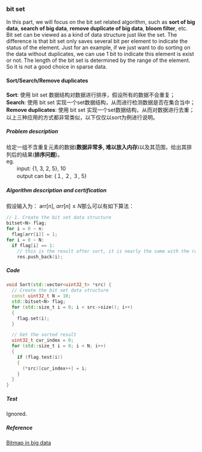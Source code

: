 ### bit set

In this part, we will focus on the bit set related algorithm, such as **sort of big data**, **search of big data**, **remove duplicate of big data**, **bloom filter**, etc.  
Bit set can be viewed as a kind of data structure just like the set. The difference is that bit set only saves several bit per element to indicate the status of the element. Just for an example, if we just want to do sorting on the data without duplicates, we can use 1 bit to indicate this element is exist or not. The length of the bit set is determined by the range of the element. So it is not a good choice in sparse data.

#### Sort/Search/Remove duplicates

  **Sort**: 使用 bit set 数据结构对数据进行排序，假设所有的数据不会重复；  
  **Search**: 使用 bit set 实现一个set数据结构，从而进行检测数据是否在集合当中；  
  **Remove duplicates**: 使用 bit set 实现一个set数据结构，从而对数据进行去重；  
  以上三种应用的方式都非常类似，以下仅仅以sort为例进行说明。

##### Problem description

给定一组不含重复元素的数据(**数据非常多, 难以放入内存**)以及其范围，给出其排列后的结果(**排序问题**)。  
eg.  
　　input: {1, 3, 2, 5}, 10   
　　output can be: {１, ２, ３, 5}

##### Algorithm description and certification

假设输入为： arr[n], ${arr[n]}\leq{N}$那么可以有如下算法：

  ```cpp
  // 1. Create the bit set data structure
  bitset<N> flag;
  for i = 0 ~ n:
    flag[arr[i]] = 1;
  for i = 0 ~ N:
    if flag[i] == 1:
      // this is the result after sort, it is nearly the same with the radix sort
      res.push_back(i);
  ```

##### Code

```cpp
void Sort(std::vector<uint32_t> *src) {
  // Create the bit set data structure
  const uint32_t N = 10;
  std::bitset<N> flag;
  for (std::size_t i = 0; i < src->size(); i++)
  {
    flag.set(i);
  }

  // Get the sorted result
  uint32_t cur_index = 0;
  for (std::size_t i = 0; i < N; i++)
  {
    if (flag.test(i))
    {
      (*src)[cur_index++] = i;
    }
  }
}

```

##### Test

Ignored.

##### Reference

[Bitmap in big data](https://www.cnblogs.com/yangjiannr/p/da-shu-ju-chu-libitmap.html)
